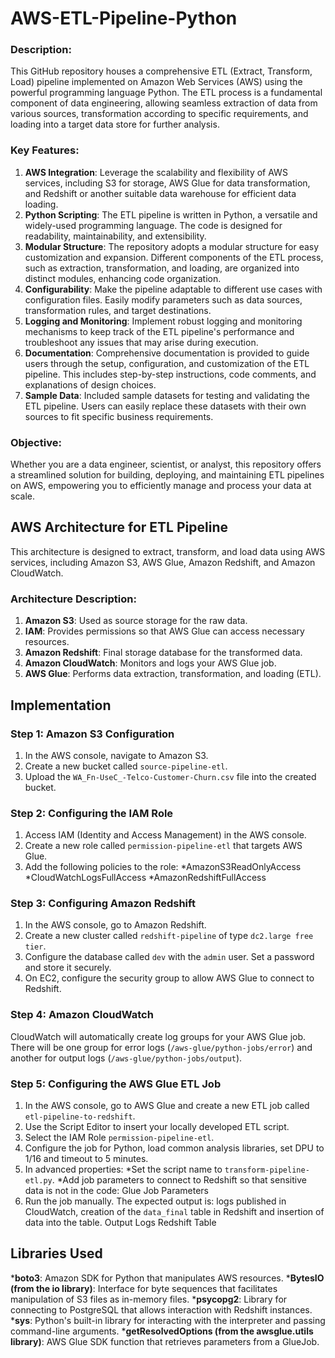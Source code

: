 # AWS-ETL-Pipeline-Python

### Description:
This GitHub repository houses a comprehensive ETL (Extract, Transform, Load) pipeline implemented on Amazon Web Services (AWS) using the powerful programming language Python. The ETL process is a fundamental component of data engineering, allowing seamless extraction of data from various sources, transformation according to specific requirements, and loading into a target data store for further analysis.

### Key Features:
1. **AWS Integration**: Leverage the scalability and flexibility of AWS services, including S3 for storage, AWS Glue for data transformation, and Redshift or another suitable data warehouse for efficient data loading.
2. **Python Scripting**: The ETL pipeline is written in Python, a versatile and widely-used programming language. The code is designed for readability, maintainability, and extensibility.
3. **Modular Structure**: The repository adopts a modular structure for easy customization and expansion. Different components of the ETL process, such as extraction, transformation, and loading, are organized into distinct modules, enhancing code organization.
4. **Configurability**: Make the pipeline adaptable to different use cases with configuration files. Easily modify parameters such as data sources, transformation rules, and target destinations.
5. **Logging and Monitoring**: Implement robust logging and monitoring mechanisms to keep track of the ETL pipeline's performance and troubleshoot any issues that may arise during execution.
6. **Documentation**: Comprehensive documentation is provided to guide users through the setup, configuration, and customization of the ETL pipeline. This includes step-by-step instructions, code comments, and explanations of design choices.
7. **Sample Data**: Included sample datasets for testing and validating the ETL pipeline. Users can easily replace these datasets with their own sources to fit specific business requirements.

### Objective:
Whether you are a data engineer, scientist, or analyst, this repository offers a streamlined solution for building, deploying, and maintaining ETL pipelines on AWS, empowering you to efficiently manage and process your data at scale.

## AWS Architecture for ETL Pipeline
This architecture is designed to extract, transform, and load data using AWS services, including Amazon S3, AWS Glue, Amazon Redshift, and Amazon CloudWatch.


### Architecture Description:
1. **Amazon S3**: Used as source storage for the raw data.
2. **IAM**: Provides permissions so that AWS Glue can access necessary resources.
3. **Amazon Redshift**: Final storage database for the transformed data.
4. **Amazon CloudWatch**: Monitors and logs your AWS Glue job.
5. **AWS Glue**: Performs data extraction, transformation, and loading (ETL).

## Implementation
### Step 1: Amazon S3 Configuration
1. In the AWS console, navigate to Amazon S3.
2. Create a new bucket called `source-pipeline-etl`.
3. Upload the `WA_Fn-UseC_-Telco-Customer-Churn.csv` file into the created bucket.
### Step 2: Configuring the IAM Role
1. Access IAM (Identity and Access Management) in the AWS console.
2. Create a new role called `permission-pipeline-etl` that targets AWS Glue.
3. Add the following policies to the role:
  *AmazonS3ReadOnlyAccess
  *CloudWatchLogsFullAccess
  *AmazonRedshiftFullAccess
### Step 3: Configuring Amazon Redshift
1. In the AWS console, go to Amazon Redshift.
2. Create a new cluster called `redshift-pipeline` of type `dc2.large free tier`.
3. Configure the database called `dev` with the `admin` user. Set a password and store it securely.
4. On EC2, configure the security group to allow AWS Glue to connect to Redshift.
### Step 4: Amazon CloudWatch
CloudWatch will automatically create log groups for your AWS Glue job. There will be one group for error logs (`/aws-glue/python-jobs/error`) and another for output logs (`/aws-glue/python-jobs/output`).
### Step 5: Configuring the AWS Glue ETL Job
1. In the AWS console, go to AWS Glue and create a new ETL job called `etl-pipeline-to-redshift`.
2. Use the Script Editor to insert your locally developed ETL script.
3. Select the IAM Role `permission-pipeline-etl`.
4. Configure the job for Python, load common analysis libraries, set DPU to 1/16 and timeout to 5 minutes.
5. In advanced properties:
  *Set the script name to `transform-pipeline-etl.py`.
  *Add job parameters to connect to Redshift so that sensitive data is not in the code: Glue Job Parameters
6. Run the job manually. The expected output is: logs published in CloudWatch, creation of the `data_final` table in Redshift and insertion of data into the table. Output Logs Redshift Table

## Libraries Used
***boto3**: Amazon SDK for Python that manipulates AWS resources.
***BytesIO (from the io library)**: Interface for byte sequences that facilitates manipulation of S3 files as in-memory files.
***psycopg2**: Library for connecting to PostgreSQL that allows interaction with Redshift instances.
***sys**: Python's built-in library for interacting with the interpreter and passing command-line arguments.
***getResolvedOptions (from the awsglue.utils library)**: AWS Glue SDK function that retrieves parameters from a GlueJob.
